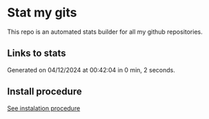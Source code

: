# Stat my gits

This repo is an automated stats builder for all my github repositories.

## Links to stats


Generated on 04/12/2024 at 00:42:04 in 0 min, 2 seconds.

## Install procedure

[See instalation procedure](./src/install.md)

